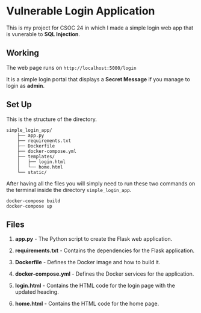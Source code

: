 # Vulnerable Login Application
This is my project for CSOC 24 in which I made a simple login web app that is vunerable to **SQL Injection**.

## Working
The web page runs on `http://localhost:5000/login`

It is a simple login portal that displays a **Secret Message** if you manage to login as **admin**.

## Set Up
This is the structure of the directory.
```
simple_login_app/
    ├── app.py
    ├── requirements.txt
    ├── Dockerfile
    ├── docker-compose.yml
    ├── templates/
    │   ├── login.html
    │   └── home.html
    └── static/
```

After having all the files you will simply need to run these two commands on the terminal inside the directory `simple_login_app`.
```
docker-compose build
docker-compose up
```

## Files
1. **app.py** - The Python script to create the Flask web application.

2. **requirements.txt** - Contains the dependencies for the Flask application.

3. **Dockerfile** - Defines the Docker image and how to build it.

4. **docker-compose.yml** - Defines the Docker services for the application.

5. **login.html** - Contains the HTML code for the login page with the updated heading.

6. **home.html** - Contains the HTML code for the home page.

##
